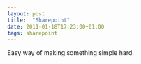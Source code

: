 ```yaml
---
layout: post
title:  "Sharepoint"
date: 2011-01-18T17:23:00+01:00
tags: sharepoint
---
```


Easy way of making something simple hard.
<div style="clear: both;"></div>